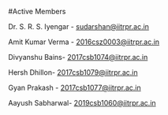 
#Active Members

Dr. S. R. S. Iyengar - sudarshan@iitrpr.ac.in
 
Amit Kumar Verma -  2016csz0003@iitrpr.ac.in 

Divyanshu Bains- 2017csb1074@iitrpr.ac.in

Hersh Dhillon- 2017csb1079@iitrpr.ac.in

Gyan Prakash - 2017csb1077@iitrpr.ac.in

Aayush Sabharwal- 2019csb1060@iitrpr.ac.in


